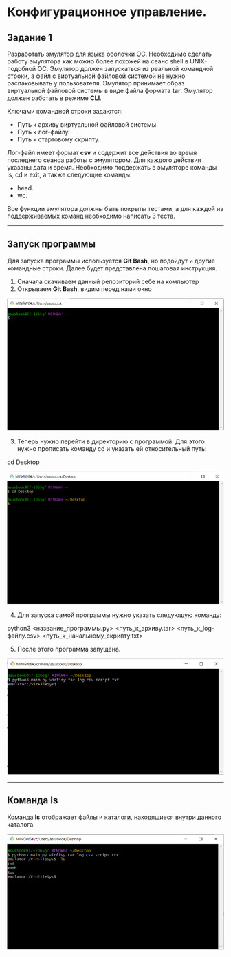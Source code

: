 # Конфигурационное управление.
## Задание 1
Разработать эмулятор для языка оболочки ОС. Необходимо сделать работу
эмулятора как можно более похожей на сеанс shell в UNIX-подобной ОС.
Эмулятор должен запускаться из реальной командной строки, а файл с
виртуальной файловой системой не нужно распаковывать у пользователя.
Эмулятор принимает образ виртуальной файловой системы в виде файла формата 
**tar**. Эмулятор должен работать в режиме **CLI**.

Ключами командной строки задаются:
- Путь к архиву виртуальной файловой системы.
- Путь к лог-файлу.
- Путь к стартовому скрипту.

Лог-файл имеет формат **csv** и содержит все действия во время последнего сеанса работы с эмулятором. Для каждого действия указаны дата и время.
Необходимо поддержать в эмуляторе команды ls, cd и exit, а также следующие команды:
- head.
- wc.

Все функции эмулятора должны быть покрыты тестами, а для каждой из поддерживаемых команд необходимо написать 3 теста.

---
## Запуск программы
Для запуска программы используется **Git Bash**, но подойдут и другие командные строки. Далее будет представлена пошаговая инструкция.
1. Сначала скачиваем данный репозиторий себе на компьютер
2. Открываем **Git Bash**, видим перед нами окно

![Окно Git Bash](https://github.com/AizenSouskeHado901/konfigHomeWork/blob/main/1.png)

3. Теперь нужно перейти в директорию с программой. Для этого нужно прописать команду cd и указать ей относительный путь:

cd Desktop

![Команда cd](https://github.com/AizenSouskeHado901/konfigHomeWork/blob/main/2.png)

4. Для запуска самой программы нужно указать следующую команду:


python3 <название_программы.py> <путь_к_архиву.tar> <путь_к_log-файлу.csv> <путь_к_начальному_скрипту.txt>

5. После этого программа запущена.

![Интерфейс программы](https://github.com/AizenSouskeHado901/konfigHomeWork/blob/main/3.png)

---

## Команда ls

Команда **ls** отображает файлы и каталоги, находящиеся внутри данного каталога.

![Пример использования ls](https://github.com/AizenSouskeHado901/konfigHomeWork/blob/main/4.png)
